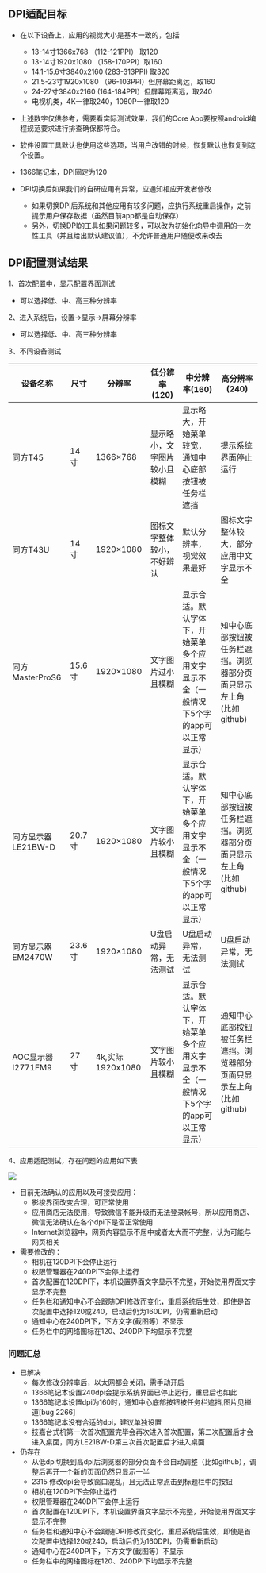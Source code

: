 ## DPI适配目标

- 在以下设备上，应用的视觉大小是基本一致的，包括
   - 13-14寸1366x768 （112-121PPI） 取120
   - 13-14寸1920x1080  （158-170PPI）取160
   - 14.1-15.6寸3840x2160 (283-313PPI) 取320
   - 21.5-23寸1920x1080 （96-103PPI）但屏幕距离远，取160
   - 24-27寸3840x2160 (164-184PPI）但屏幕距离远，取240
   - 电视机类，4K一律取240，1080P一律取120
- 上述数字仅供参考，需要看实际测试效果，我们的Core App要按照android编程规范要求进行排查确保都符合。

- 软件设置工具默认也使用这些选项，当用户改错的时候，恢复默认也恢复到这个设置。
- 1366笔记本，DPI固定为120
- DPI切换后如果我们的自研应用有异常，应通知相应开发者修改
   - 如果切换DPI后系统和其他应用有较多问题，应执行系统重启操作，之前提示用户保存数据（虽然目前app都是自动保存）
   - 另外，切换DPI的工具如果问题较多，可以改为初始化向导中调用的一次性工具（并且给出默认建议值），不允许普通用户随便改来改去

## DPI配置测试结果

1、首次配置中，显示配置界面测试

- 可以选择低、中、高三种分辨率

2、进入系统后，设置->显示->屏幕分辨率

- 可以选择低、中、高三种分辨率

3、不同设备测试

设备名称|尺寸|分辨率|低分辨率(120)|中分辨率(160)|高分辨率(240)|
-----|-----|-----|-----|-----|-----|
同方T45|14寸|1366×768|显示略小，文字图片较小且模糊|显示略大，开始菜单较宽，通知中心底部按钮被任务栏遮挡|提示系统界面停止运行|
同方T43U|14寸|1920×1080|图标文字整体较小，不好辨认|默认分辨率，视觉效果最好|图标文字整体较大，部分应用中文字显示不全|
同方MasterProS6|15.6寸|1920×1080|文字图片过小且模糊|显示合适。默认字体下，开始菜单多个应用文字显示不全（一般情况下5个字的app可以正常显示）|知中心底部按钮被任务栏遮挡。浏览器部分页面只显示左上角(比如github)|
同方显示器LE21BW-D|20.7寸|1920×1080|文字图片较小且模糊|显示合适。默认字体下，开始菜单多个应用文字显示不全（一般情况下5个字的app可以正常显示）|知中心底部按钮被任务栏遮挡。浏览器部分页面只显示左上角(比如github)|
同方显示器EM2470W|23.6寸|1920×1080|U盘启动异常，无法测试|U盘启动异常，无法测试|U盘启动异常，无法测试|
AOC显示器I2771FM9|27寸|4k,实际1920x1080|文字图片较小且模糊|显示合适。默认字体下，开始菜单多个应用文字显示不全（一般情况下5个字的app可以正常显示）|通知中心底部按钮被任务栏遮挡。浏览器部分页面只显示左上角(比如github)|

4、应用适配测试，存在问题的应用如下表

![](https://github.com/openthos/app-testing-results/blob/master/IMGview/dpi.png)

- 目前无法确认的应用以及可接受应用：
   - 影梭界面改变合理，可正常使用
   - 应用商店无法使用，导致微信不能升级而无法登录帐号，所以应用商店、微信无法确认在各个dpi下是否正常使用
   - Internet浏览器中，网页内容显示不居中或者太大而不完整，认为可能与网页相关
- 需要修改的：
   - 相机在120DPI下会停止运行
   - 权限管理器在240DPI下会停止运行
   - 首次配置在120DPI下，本机设置界面文字显示不完整，开始使用界面文字显示不完整
   - 任务栏和通知中心不会跟随DPI修改而变化，重启系统后生效，即使是首次配置中选择120或240，启动后仍为160DPI，仍需重新启动
   - 通知中心在240DPI下，下方文字(截图等）不显示
   - 任务栏中的网络图标在120、240DPI下均显示不完整

### 问题汇总
- 已解决
   - 每次修改分辨率后，以太网都会关闭，需手动开启
   - 1366笔记本设置240dpi会提示系统界面已停止运行，重启后也如此
   - 1366笔记本设置dpi为160时，通知中心底部按钮被任务栏遮挡,图片见禅道[bug 2266]
   - 1366笔记本没有合适的dpi，建议单独设置
   - 技嘉台式机第一次首次配置完毕会再次进入首次配置，第二次配置后才会进入桌面，同方LE21BW-D第三次首次配置后才进入桌面
- 仍存在
   - 从低dpi切换到高dpi后浏览器的部分页面不会自动调整（比如github），调整后再开一个新的页面仍然只显示一半
   - 2315 修改dpi会导致窗口混乱，且无法正常点击到标题栏中的按钮
   - 相机在120DPI下会停止运行
   - 权限管理器在240DPI下会停止运行
   - 首次配置在120DPI下，本机设置界面文字显示不完整，开始使用界面文字显示不完整
   - 任务栏和通知中心不会跟随DPI修改而变化，重启系统后生效，即使是首次配置中选择120或240，启动后仍为160DPI，仍需重新启动
   - 通知中心在240DPI下，下方文字(截图等）不显示
   - 任务栏中的网络图标在120、240DPI下均显示不完整

